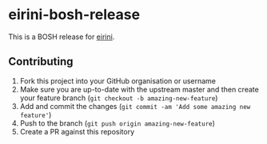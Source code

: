# eirini-bosh-release

This is a BOSH release for [eirini](https://code.cloudfoundry.org/eirini).

## Contributing

1. Fork this project into your GitHub organisation or username
1. Make sure you are up-to-date with the upstream master and then create your feature branch (`git checkout -b amazing-new-feature`)
1. Add and commit the changes (`git commit -am 'Add some amazing new feature'`)
1. Push to the branch (`git push origin amazing-new-feature`)
1. Create a PR against this repository
